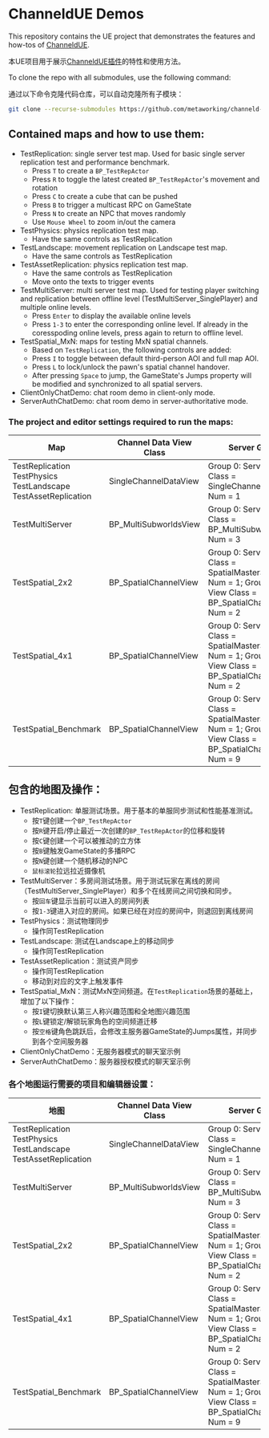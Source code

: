 # ChanneldUE Demos

This repository contains the UE project that demonstrates the features and how-tos of [ChanneldUE](https://github.com/metaworking/channeld-ue-plugin).

本UE项目用于展示[ChanneldUE插件](https://github.com/metaworking/channeld-ue-plugin)的特性和使用方法。

To clone the repo with all submodules, use the following command:

通过以下命令克隆代码仓库，可以自动克隆所有子模块：
```bash
git clone --recurse-submodules https://github.com/metaworking/channeld-ue-demos
```

## Contained maps and how to use them:
- TestReplication: single server test map. Used for basic single server replication test and performance benchmark.
  - Press `T` to create a `BP_TestRepActor`
  - Press `R` to toggle the latest created `BP_TestRepActor`'s movement and rotation
  - Press `C` to create a cube that can be pushed
  - Press `B` to trigger a multicast RPC on GameState
  - Press `N` to create an NPC that moves randomly
  - Use `Mouse Wheel` to zoom in/out the camera
- TestPhysics: physics replication test map.
  - Have the same controls as TestReplication
- TestLandscape: movement replication on Landscape test map.
  - Have the same controls as TestReplication
- TestAssetReplication: physics replication test map.
  - Have the same controls as TestReplication
  - Move onto the texts to trigger events
- TestMultiServer: multi server test map. Used for testing player switching and replication between offline level (TestMultiServer_SinglePlayer) and multiple online levels.
  - Press `Enter` to display the available online levels
  - Press `1-3` to enter the corresponding online level. If already in the coresspoding online levels, press again to return to offline level.
- TestSpatial_MxN: maps for testing MxN spatial channels. 
  - Based on `TestReplication`, the following controls are added:
  - Press `I` to toggle between default third-person AOI and full map AOI.
  - Press `L` to lock/unlock the pawn's spatial channel handover.
  - After pressing `Space` to jump, the GameState's Jumps property will be modified and synchronized to all spatial servers.
- ClientOnlyChatDemo: chat room demo in client-only mode.
- ServerAuthChatDemo: chat room demo in server-authoritative mode.

### The project and editor settings required to run the maps:
| Map | Channel Data View Class | Server Groups | Launch Channeld Parameters |
| ------ | ------ | ------ | ------ |
| TestReplication<br/>TestPhysics<br/>TestLandscape<br/>TestAssetReplication<br/> | SingleChannelDataView | Group 0: Server View Class = SingleChannelDataView, Num = 1 | (no change) |
| TestMultiServer | BP_MultiSubworldsView | Group 0: Server View Class = BP_MultiSubworldsView, Num = 3 | (no change) |
| TestSpatial_2x2 | BP_SpatialChannelView | Group 0: Server View Class = SpatialMasterServerView, Num = 1; Group 1: Server View Class = BP_SpatialChannelView, Num = 2 | -scc=config/spatial_static_2x2.json |
| TestSpatial_4x1 | BP_SpatialChannelView | Group 0: Server View Class = SpatialMasterServerView, Num = 1; Group 1: Server View Class = BP_SpatialChannelView, Num = 2 | -scc=config/spatial_static_4x1.json |
| TestSpatial_Benchmark | BP_SpatialChannelView | Group 0: Server View Class = SpatialMasterServerView, Num = 1; Group 1: Server View Class = BP_SpatialChannelView, Num = 9 | -scc=config/spatial_static_benchmark.json |

## 包含的地图及操作：
- TestReplication: 单服测试场景。用于基本的单服同步测试和性能基准测试。
  - 按`T`键创建一个`BP_TestRepActor`
  - 按`R`键开启/停止最近一次创建的`BP_TestRepActor`的位移和旋转
  - 按`C`键创建一个可以被推动的立方体
  - 按`B`键触发GameState的多播RPC
  - 按`N`键创建一个随机移动的NPC
  - `鼠标滚轮`拉远拉近摄像机
- TestMultiServer：多房间测试场景。用于测试玩家在离线的房间（TestMultiServer_SinglePlayer）和多个在线房间之间切换和同步。
  - 按`回车`键显示当前可以进入的房间列表
  - 按`1-3`键进入对应的房间。如果已经在对应的房间中，则退回到离线房间
- TestPhysics：测试物理同步
  - 操作同TestReplication
- TestLandscape: 测试在Landscape上的移动同步
  - 操作同TestReplication
- TestAssetReplication：测试资产同步
  - 操作同TestReplication
  - 移动到对应的文字上触发事件
- TestSpatial_MxN：测试MxN空间频道。在`TestReplication`场景的基础上，增加了以下操作：
  - 按`I`键切换默认第三人称兴趣范围和全地图兴趣范围
  - 按`L`键锁定/解锁玩家角色的空间频道迁移
  - 按`空格`键角色跳跃后，会修改主服务器GameState的Jumps属性，并同步到各个空间服务器
- ClientOnlyChatDemo：无服务器模式的聊天室示例
- ServerAuthChatDemo：服务器授权模式的聊天室示例

### 各个地图运行需要的项目和编辑器设置：
| 地图 | Channel Data View Class | Server Groups | Launch Channeld Parameters |
| ------ | ------ | ------ | ------ |
| TestReplication<br/>TestPhysics<br/>TestLandscape<br/>TestAssetReplication<br/> | SingleChannelDataView | Group 0: Server View Class = SingleChannelDataView, Num = 1 | (无变化) |
| TestMultiServer | BP_MultiSubworldsView | Group 0: Server View Class = BP_MultiSubworldsView, Num = 3 | (无变化) |
| TestSpatial_2x2 | BP_SpatialChannelView | Group 0: Server View Class = SpatialMasterServerView, Num = 1; Group 1: Server View Class = BP_SpatialChannelView, Num = 2 | -scc=config/spatial_static_2x2.json |
| TestSpatial_4x1 | BP_SpatialChannelView | Group 0: Server View Class = SpatialMasterServerView, Num = 1; Group 1: Server View Class = BP_SpatialChannelView, Num = 2 | -scc=config/spatial_static_4x1.json |
| TestSpatial_Benchmark | BP_SpatialChannelView | Group 0: Server View Class = SpatialMasterServerView, Num = 1; Group 1: Server View Class = BP_SpatialChannelView, Num = 9 | -scc=config/spatial_static_benchmark.json |
